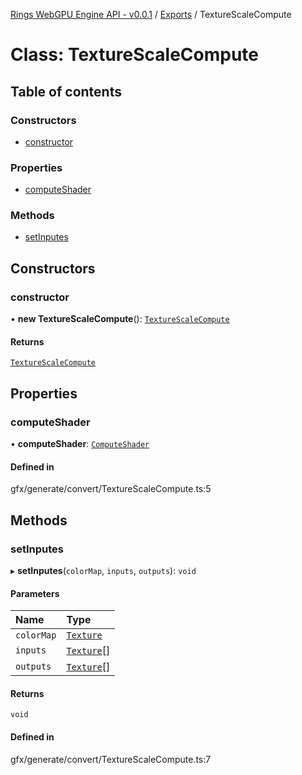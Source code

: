 [Rings WebGPU Engine API - v0.0.1](../README.md) / [Exports](../modules.md) / TextureScaleCompute

# Class: TextureScaleCompute

## Table of contents

### Constructors

- [constructor](TextureScaleCompute.md#constructor)

### Properties

- [computeShader](TextureScaleCompute.md#computeshader)

### Methods

- [setInputes](TextureScaleCompute.md#setinputes)

## Constructors

### constructor

• **new TextureScaleCompute**(): [`TextureScaleCompute`](TextureScaleCompute.md)

#### Returns

[`TextureScaleCompute`](TextureScaleCompute.md)

## Properties

### computeShader

• **computeShader**: [`ComputeShader`](ComputeShader.md)

#### Defined in

gfx/generate/convert/TextureScaleCompute.ts:5

## Methods

### setInputes

▸ **setInputes**(`colorMap`, `inputs`, `outputs`): `void`

#### Parameters

| Name | Type |
| :------ | :------ |
| `colorMap` | [`Texture`](Texture.md) |
| `inputs` | [`Texture`](Texture.md)[] |
| `outputs` | [`Texture`](Texture.md)[] |

#### Returns

`void`

#### Defined in

gfx/generate/convert/TextureScaleCompute.ts:7
